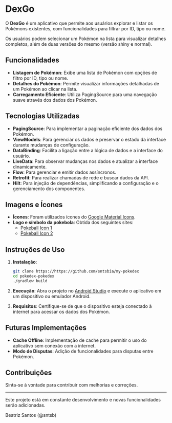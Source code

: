 # DexGo

O **DexGo** é um aplicativo que permite aos usuários explorar e listar os Pokémons existentes, com funcionalidades para filtrar por ID, tipo ou nome. 

Os usuários podem selecionar um Pokémon na lista para visualizar detalhes completos, além de duas versões do mesmo (versão shiny e normal).

## Funcionalidades

- **Listagem de Pokémon**: Exibe uma lista de Pokémon com opções de filtro por ID, tipo ou nome.
- **Detalhes do Pokémon**: Permite visualizar informações detalhadas de um Pokémon ao clicar na lista.
- **Carregamento Eficiente**: Utiliza PagingSource para uma navegação suave através dos dados dos Pokémon.

## Tecnologias Utilizadas

- **PagingSource**: Para implementar a paginação eficiente dos dados dos Pokémon.
- **ViewModels**: Para gerenciar os dados e preservar o estado da interface durante mudanças de configuração.
- **DataBinding**: Facilita a ligação entre a lógica de dados e a interface do usuário.
- **LiveData**: Para observar mudanças nos dados e atualizar a interface dinamicamente.
- **Flow**: Para gerenciar e emitir dados assíncronos.
- **Retrofit**: Para realizar chamadas de rede e buscar dados da API.
- **Hilt**: Para injeção de dependências, simplificando a configuração e o gerenciamento dos componentes.

## Imagens e Ícones

- **Ícones**: Foram utilizados ícones do [Google Material Icons](https://material.io/resources/icons/).
- **Logo e símbolo da pokebola**: Obtida dos seguintes sites:
  - [Pokeball Icon 1](https://thenounproject.com/icon/pokeball-640381/)
  - [Pokeball Icon 2](https://thenounproject.com/icon/pokeball-584814/)

## Instruções de Uso

1. **Instalação**:
    ```bash
    git clone https://https://github.com/sntsbia/my-pokedex
    cd pokedex-pokedex
    ./gradlew build
    ```

2. **Execução**: Abra o projeto no [Android Studio](https://developer.android.com/studio) e execute o aplicativo em um dispositivo ou emulador Android.

3. **Requisitos**: Certifique-se de que o dispositivo esteja conectado à internet para acessar os dados dos Pokémon.

## Futuras Implementações

- **Cache Offline**: Implementação de cache para permitir o uso do aplicativo sem conexão com a internet.
- **Modo de Disputas**: Adição de funcionalidades para disputas entre Pokémon.

## Contribuições

Sinta-se à vontade para contribuir com melhorias e correções.

---

Este projeto está em constante desenvolvimento e novas funcionalidades serão adicionadas.

Beatriz Santos (@sntsb)